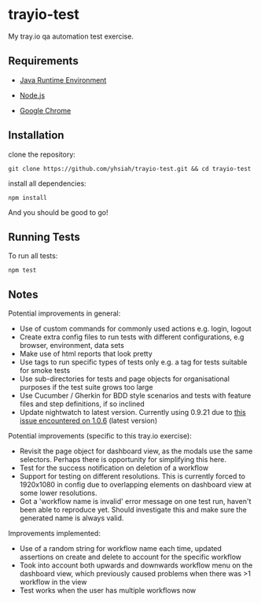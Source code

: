 # trayio-test

My tray.io qa automation test exercise.

## Requirements

- [Java Runtime Environment](http://www.oracle.com/technetwork/java/javase/downloads/jre8-downloads-2133155.html)

- [Node.js](https://nodejs.org/en/download/)

- [Google Chrome](https://www.google.com/chrome/)

## Installation

clone the repository:

    git clone https://github.com/yhsiah/trayio-test.git && cd trayio-test

install all dependencies:

    npm install

And you should be good to go!

## Running Tests

To run all tests:

    npm test


## Notes

Potential improvements in general:
- Use of custom commands for commonly used actions e.g. login, logout
- Create extra config files to run tests with different configurations, e.g browser, environment, data sets
- Make use of html reports that look pretty
- Use tags to run specific types of tests only e.g. a tag for tests suitable for smoke tests
- Use sub-directories for tests and page objects for organisational purposes if the test suite grows too large
- Use Cucumber / Gherkin for BDD style scenarios and tests with feature files and step definitions, if so inclined
- Update nightwatch to latest version. Currently using 0.9.21 due to [this issue encountered on 1.0.6](https://groups.google.com/forum/#!topic/nightwatchjs/QSAY1j23prA) (latest version)

Potential improvements (specific to this tray.io exercise):
- Revisit the page object for dashboard view, as the modals use the same selectors. Perhaps there is opportunity for simplifying this here.
- Test for the success notification on deletion of a workflow
- Support for testing on different resolutions. This is currently forced to 1920x1080 in config due to overlapping elements on dashboard view at some lower resolutions.
- Got a 'workflow name is invalid' error message on one test run, haven't been able to reproduce yet. Should investigate this and make sure the generated name is always valid.

Improvements implemented:
- Use of a random string for workflow name each time, updated assertions on create and delete to account for the specific workflow
- Took into account both upwards and downwards workflow menu on the dashboard view, which previously caused problems when there was >1 workflow in the view
- Test works when the user has multiple workflows now
